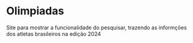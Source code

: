 # Olimpiadas
 Site para mostrar a funcionalidade do pesquisar, trazendo as informções dos atletas brasileiros na edição 2024
